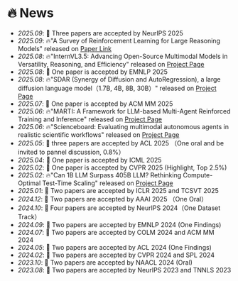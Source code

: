 # 🔥 News
- *2025.09*: 🎉 Three papers are accepted by NeurIPS 2025
- *2025.09*: 🔥"A Survey of Reinforcement Learning for Large Reasoning Models" released on [Paper Link](https://arxiv.org/pdf/2509.08827) 
- *2025.08*: 🔥"InternVL3.5: Advancing Open-Source Multimodal Models in Versatility, Reasoning, and Efficiency" released on [Project Page](https://github.com/OpenGVLab/InternVL) 
- *2025.08*: 🎉 One   paper  is accepted by EMNLP 2025
- *2025.08*: 🔥"SDAR (Synergy of Diffusion and AutoRegression), a large diffusion language model（1.7B, 4B, 8B, 30B）" released on [Project Page](https://github.com/JetAstra/SDAR) 
- *2025.07*: 🎉 One   paper  is accepted by ACM MM 2025
- *2025.06*: 🔥"MARTI: A Framework for LLM-based Multi-Agent Reinforced Training and Inference" released on [Project Page](https://github.com/TsinghuaC3I/MARTI) 
- *2025.06*: 🔥"Scienceboard: Evaluating multimodal autonomous agents in realistic scientific workflows" released on [Project Page](https://qiushisun.github.io/ScienceBoard-Home/)
- *2025.05*: 🎉 three papers are accepted by ACL 2025 （One oral and be invited to pannel discussion, 0.8%）
- *2025.04*: 🎉 One   paper  is accepted by ICML 2025
- *2025.02*: 🎉 One   paper  is accepted by CVPR 2025 (Highlight, Top 2.5%)
- *2025.02*: 🔥"Can 1B LLM Surpass 405B LLM? Rethinking Compute-Optimal Test-Time Scaling" released on [Project Page](https://github.com/RyanLiu112/compute-optimal-tts)
- *2025.01*: 🎉 Two   papers are accepted by ICLR 2025 and TCSVT 2025
- *2024.12*: 🎉 Two   papers are accepted by AAAI 2025 （One Oral）
- *2024.10*: 🎉 Four  papers are accepted by NeurIPS 2024（One Dataset Track）
- *2024.09*: 🎉 Two   papers are accepted by EMNLP 2024 (One Findings)
- *2024.07*: 🎉 Two   papers are accepted by COLM 2024 and ACM MM 2024 
- *2024.05*: 🎉 Two   papers are accepted by ACL 2024 (One Findings)
- *2024.02*: 🎉 Two   papers are accepted by CVPR 2024 and SPL 2024
- *2023.10*: 🎉 Two   papers are accepted by NAACL 2024 (Oral)
- *2023.08*: 🎉 Two   papers are accepted by NeurIPS 2023 and TNNLS 2023
